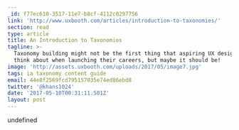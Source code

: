 ```yaml
---
_id: f77ec610-3517-11e7-b8cf-4112c0297756
link: 'http://www.uxbooth.com/articles/introduction-to-taxonomies/'
section: read
type: article
title: An Introduction to Taxonomies
tagline: >-
  Taxonomy building might not be the first thing that aspiring UX designers
  think about when launching their careers, but maybe it should be!
image: 'http://assets.uxbooth.com/uploads/2017/05/image7.jpg'
tags: ia taxonomy content guide
email: 44e8f2569fcd795157035e74ed86ebd8
twitter: '@khans1024'
date: '2017-05-10T00:31:11.501Z'
layout: post
---
```

undefined
